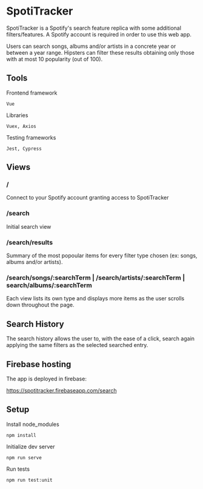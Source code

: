 # SpotiTracker

SpotiTracker is a Spotify's search feature replica with some additional filters/features. A Spotify account is required in order to use this web app.

Users can search songs, albums and/or artists in a concrete year or between a year range. Hipsters can filter these results obtaining only those with at most 10 popularity (out of 100).

## Tools

Frontend framework
```
Vue
```

Libraries
```
Vuex, Axios
```

Testing frameworks
```
Jest, Cypress
```


## Views

### /

Connect to your Spotify account granting access to SpotiTracker

### /search

Initial search view

### /search/results

Summary of the most popoular items for every filter type chosen (ex: songs, albums and/or artists).

### /search/songs/:searchTerm | /search/artists/:searchTerm | search/albums/:searchTerm

Each view lists its own type and displays more items as the user scrolls down throughout the page.


## Search History

The search history allows the user to, with the ease of a click, search again applying the same filters as the selected searched entry.


## Firebase hosting

The app is deployed in firebase:

https://spotitracker.firebaseapp.com/search


## Setup

Install node_modules
```
npm install
```

Initialize dev server
```
npm run serve
```

Run tests
```
npm run test:unit
```
